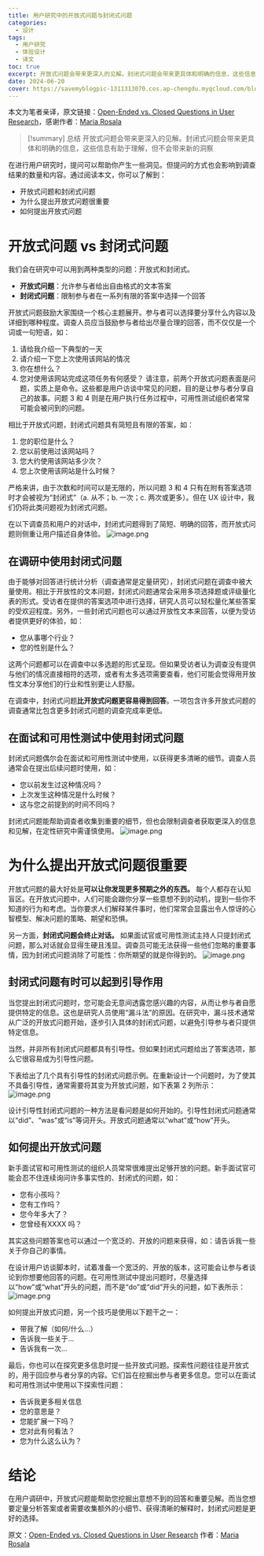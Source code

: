 ```yaml
---
title: 用户研究中的开放式问题与封闭式问题
categories:
  - 设计
tags: 
  - 用户研究
  - 体验设计
  - 译文
toc: true 
excerpt: 开放式问题会带来更深入的见解。封闭式问题会带来更具体和明确的信息，这些信息有助于理解，但不会带来新的洞察
date: 2024-06-20
cover: https://savemyblogpic-1311313070.cos.ap-chengdu.myqcloud.com/blogpicture/laurin-steffens-IVGZ6NsmyBI-unsplash.jpg
---
```


本文为笔者亲译，原文链接：[Open-Ended vs. Closed Questions in User Research](https://www.nngroup.com/articles/open-ended-questions/)，感谢作者：[Maria Rosala](https://www.nngroup.com/articles/author/maria-rosala/)

>[!summary]  总结
>开放式问题会带来更深入的见解。封闭式问题会带来更具体和明确的信息，这些信息有助于理解，但不会带来新的洞察

在进行用户研究时，提问可以帮助你产生一些洞见。但提问的方式也会影响到调查结果的数量和内容。通过阅读本文，你可以了解到：
- 开放式问题和封闭式问题
- 为什么提出开放式问题很重要
- 如何提出开放式问题

# 开放式问题 vs 封闭式问题
我们会在研究中可以用到两种类型的问题：开放式和封闭式。
- **开放式问题**：允许参与者给出自由格式的文本答案
- **封闭式问题**：限制参与者在一系列有限的答案中选择一个回答

开放式问题鼓励大家围绕一个核心主题展开。参与者可以选择要分享什么内容以及详细到哪种程度。调查人员应当鼓励参与者给出尽量合理的回答，而不仅仅是一个词或一句短语，如：
1. 请给我介绍一下典型的一天
2. 请介绍一下您上次使用该网站的情况
3. 你在想什么？
4. 您对使用该网站完成这项任务有何感受？
请注意，前两个开放式问题表面是问题，实质上是命令。这些都是用户访谈中常见的问题，目的是让参与者分享自己的故事。问题 3 和 4 则是在用户执行任务过程中，可用性测试组织者常常可能会被问到的问题。

相比于开放式问题，封闭式问题具有简短且有限的答案，如：
1. 您的职位是什么？
2. 您以前使用过该网站吗？
3. 您大约使用该网站多少次？
4. 您上次使用该网站是什么时候？

严格来讲，由于次数和时间可以是无限的，所以问题 3 和 4 只有在附有答案选项时才会被视为“封闭式”（a. 从不；b. 一次；c. 两次或更多）。但在 UX 设计中，我们仍将此类问题视为封闭式问题。

在以下调查员和用户的对话中，封闭式问题得到了简短、明确的回答，而开放式问题则侧重让用户描述自身体验。
![image.png](https://savemyblogpic-1311313070.cos.ap-chengdu.myqcloud.com/blogpicture/20241217154400.png)

## 在调研中使用封闭式问题
由于能够对回答进行统计分析（调查通常是定量研究），封闭式问题在调查中被大量使用。相比于开放性的文本问题，封闭式问题通常会采用多项选择题或评级量化表的形式。受访者在提供的答案选项中进行选择，研究人员可以轻松量化某些答案的受欢迎程度。另外，一些封闭式问题也可以通过开放性文本来回答，以便为受访者提供更好的体验，如：
- 您从事哪个行业？
- 您的性别是什么？

这两个问题都可以在调查中以多选题的形式呈现。但如果受访者认为调查没有提供与他们的情况直接相符的选项，或者有太多选项需要查看，他们可能会觉得用开放性文本分享他们的行业和性别更让人舒服。

在调查中，封闭式问题**比开放式问题更容易得到回答**。一项包含许多开放式问题的调查通常比包含更多封闭式问题的调查完成率更低。


## 在面试和可用性测试中使用封闭式问题
封闭式问题偶尔会在面试和可用性测试中使用，以获得更多清晰的细节。调查人员通常会在提出后续问题时使用，如：
- 您以前发生过这种情况吗？
- 上次发生这种情况是什么时候？
- 这与您之前提到的时间不同吗？

封闭式问题能帮助调查者收集到重要的细节，但也会限制调查者获取更深入的信息和见解，在定性研究中需谨慎使用。
![image.png](https://savemyblogpic-1311313070.cos.ap-chengdu.myqcloud.com/blogpicture/20241217160656.png)

# 为什么提出开放式问题很重要
开放式问题的最大好处是**可以让你发现更多预期之外的东西。** 每个人都存在认知盲区。在开放式问题中，人们可能会跟你分享一些意想不到的动机，提到一些你不知道的行为和考虑。当你要求人们解释某件事时，他们常常会显露出令人惊讶的心智模型、解决问题的策略、期望和恐惧。

另一方面，**封闭式问题会终止对话。** 如果面试官或可用性测试主持人只提封闭式问题，那么对话就会显得生硬且浅显。调查员可能无法获得一些他们忽略的重要事情，因为封闭式问题消除了可能性：你所期望的就是你得到的。
![image.png](https://savemyblogpic-1311313070.cos.ap-chengdu.myqcloud.com/blogpicture/20241217162534.png)

## 封闭式问题有时可以起到引导作用
当您提出封闭式问题时，您可能会无意间透露您感兴趣的内容，从而让参与者自愿提供特定的信息。这也是研究人员使用“漏斗法”的原因。在研究中，漏斗技术通常从广泛的开放式问题开始，逐步引入具体的封闭式问题，以避免引导参与者只提供特定信息。

当然，并非所有封闭式问题都具有引导性。但如果封闭式问题给出了答案选项，那么它很容易成为引导性问题。

下表给出了几个具有引导性的封闭式问题示例。在重新设计一个问题时，为了使其不具备引导性，通常需要将其变为开放式问题，如下表第 2 列所示：
![image.png](https://savemyblogpic-1311313070.cos.ap-chengdu.myqcloud.com/blogpicture/20241217181421.png)

设计引导性封闭式问题的一种方法是看问题是如何开始的。引导性封闭式问题通常以“did”、“was”或“is”等词开头。开放式问题通常以“what”或“how”开头。

## 如何提出开放式问题
新手面试官和可用性测试的组织人员常常很难提出足够开放的问题。新手面试官可能会忍不住连续询问许多事实性的、封闭式的问题，如：
- 您有小孩吗？
- 您有工作吗？
- 您今年多大了？
- 您曾经有XXXX 吗？

其实这些问题答案也可以通过一个宽泛的、开放的问题来获得，如：请告诉我一些关于你自己的事情。

在设计用户访谈脚本时，试着准备一个宽泛的、开放的版本，这可能会让参与者谈论到你想要他回答的问题。在可用性测试中提出问题时，尽量选择以“how”或“what”开头的问题，而不是“do”或“did”开头的问题，如下表所示：
![image.png](https://savemyblogpic-1311313070.cos.ap-chengdu.myqcloud.com/blogpicture/20241217172200.png)

如何提出开放式问题，另一个技巧是使用以下题干之一：
- 带我了解（如何/什么...）
- 告诉我一些关于...
- 告诉我有一次...

最后，你也可以在探究更多信息时提一些开放式问题。探索性问题往往是开放式的，用于回应参与者分享的内容。它们旨在挖掘出参与者更多信息。您可以在面试和可用性测试中使用以下探索性问题：
- 告诉我更多相关信息
- 您的意思是？
- 您能扩展一下吗？
- 您对此有何看法？
- 您为什么这么认为？

# 结论
在用户调研中，开放式问题能帮助您挖掘出意想不到的回答和重要见解。而当您想要定量分析答案或者需要收集额外的小细节、获得清晰的解释时，封闭式问题是更好的选择。



原文：[Open-Ended vs. Closed Questions in User Research](https://www.nngroup.com/articles/open-ended-questions/)
作者：[Maria Rosala](https://www.nngroup.com/articles/author/maria-rosala/)